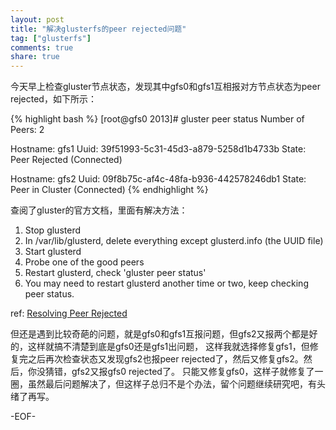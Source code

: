 ```yaml
---
layout: post
title: "解决glusterfs的peer rejected问题"
tag: ["glusterfs"]
comments: true
share: true
---
```


今天早上检查gluster节点状态，发现其中gfs0和gfs1互相报对方节点状态为peer rejected，如下所示：

{% highlight bash %}
[root@gfs0 2013]# gluster peer status
Number of Peers: 2

Hostname: gfs1
Uuid: 39f51993-5c31-45d3-a879-5258d1b4733b
State: Peer Rejected (Connected)

Hostname: gfs2
Uuid: 09f8b75c-af4c-48fa-b936-442578246db1
State: Peer in Cluster (Connected)
{% endhighlight %}

查阅了gluster的官方文档，里面有解决方法：

1. Stop glusterd
2. In /var/lib/glusterd, delete everything except glusterd.info (the UUID file)
3. Start glusterd
4. Probe one of the good peers
5. Restart glusterd, check 'gluster peer status'
6. You may need to restart glusterd another time or two, keep checking peer status.

ref: [Resolving Peer Rejected](http://www.gluster.org/community/documentation/index.php/Resolving_Peer_Rejected)

但还是遇到比较奇葩的问题，就是gfs0和gfs1互报问题，但gfs2又报两个都是好的，这样就搞不清楚到底是gfs0还是gfs1出问题，
这样我就选择修复gfs1，但修复完之后再次检查状态又发现gfs2也报peer rejected了，然后又修复gfs2。然后，你没猜错，gfs2又报gfs0 rejected了。
只能又修复gfs0，这样子就修复了一圈，虽然最后问题解决了，但这样子总归不是个办法，留个问题继续研究吧，有头绪了再写。

-EOF-

